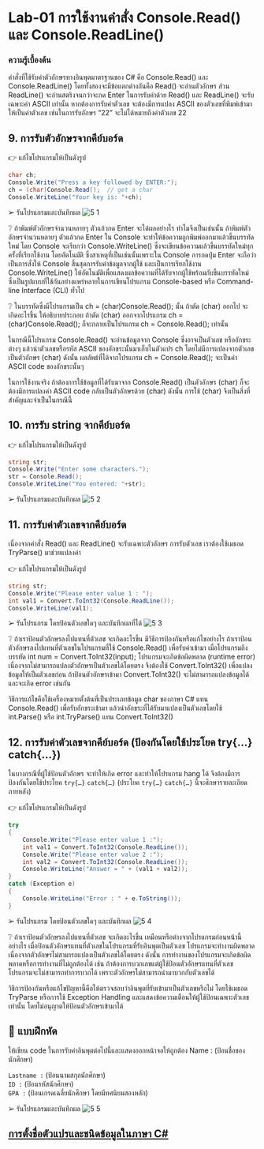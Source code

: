 # Lab-01 การใช้งานคำสั่ง Console.Read() และ Console.ReadLine()
### ความรู้เบื้องต้น

คำสั่งที่ใช้รับค่าตัวอักษรทางอินพุตมาตรฐานของ C# คือ Console.Read() และ Console.ReadLine() โดยทั้งสองจะมีข้อแตกต่างกันคือ Read() จะอ่านตัวอักษร ส่วน ReadLine() จะอ่านสตริงจนกว่าจะกด Enter ในการรับค่าด้วย Read() และ ReadLine() จะรับเฉพาะค่า ASCII เท่านั้น หากต้องการรับค่าตัวเลข จะต้องมีการแปลง ASCII ของตัวเลขที่พิมพ์เข้ามาให้เป็นค่าตัวเลข เช่นในการรับอักษร “22” จะไม่ได้หมายถึงค่าตัวเลข 22

## 9. การรับตัวอักษรจากคีย์บอร์ด

👉 แก้ไขโปรแกรมให้เป็นดังรูป

```csharp
char ch;
Console.Write("Press a key followed by ENTER:");
ch = (char)Console.Read();  // get a char
Console.WriteLine("Your key is: "+ch);
```

➢ รันโปรแกรมและบันทึกผล
![5 1](https://user-images.githubusercontent.com/115066186/230765844-43a97362-1bc7-44c6-b007-32b85740d5ed.png)


❔ ถ้าพิมพ์ตัวอักษรจำนวนหลายๆ ตัวแล้วกด Enter จะได้ผลอย่างไร ทำไมจึงเป็นเช่นนั้น
ถ้าพิมพ์ตัวอักษรจำนวนหลายๆ ตัวแล้วกด Enter ใน Console จะทำให้ข้อความถูกพิมพ์ออกมาแล้วขึ้นบรรทัดใหม่ โดย Console จะเรียกว่า Console.WriteLine() ซึ่งจะเขียนข้อความแล้วขึ้นบรรทัดใหม่ทุกครั้งที่เรียกใช้งาน โดยอัตโนมัติ ซึ่งสาเหตุที่เป็นเช่นนั้นเพราะใน Console การกดปุ่ม Enter จะถือว่าเป็นการสั่งให้ Console สิ้นสุดการรับค่าข้อมูลจากผู้ใช้ และเป็นการเรียกใช้งาน Console.WriteLine() ให้อัตโนมัติเพื่อแสดงผลข้อความที่ได้รับจากผู้ใช้พร้อมกับขึ้นบรรทัดใหม่ ซึ่งเป็นรูปแบบที่ใช้กันอย่างแพร่หลายในการเขียนโปรแกรม Console-based หรือ Command-line Interface (CLI) ทั่วไป

❔ ในบรรทัดซึ่งมีโปรแกรมเป็น ch = (char)Console.Read(); นั้น ถ้าตัด (char) ออกไป จะเกิดอะไรขึ้น ให้อธิบายประกอบ
ถ้าตัด (char) ออกจากโปรแกรม ch = (char)Console.Read(); ก็จะกลายเป็นโปรแกรม ch = Console.Read(); เท่านั้น

ในกรณีนี้โปรแกรม Console.Read() จะอ่านข้อมูลจาก Console ซึ่งอาจเป็นตัวเลข หรืออักขระต่างๆ แล้วนำตัวเลขหรือรหัส ASCII ของอักขระนั้นมาเก็บในตัวแปร ch โดยไม่มีการแปลงจากตัวเลขเป็นตัวอักษร (char) ดังนั้น ผลลัพธ์ที่ได้จากโปรแกรม ch = Console.Read(); จะเป็นค่า ASCII code ของอักขระนั้นๆ

ในการใช้งานจริง ถ้าต้องการใช้ข้อมูลที่ได้รับมาจาก Console.Read() เป็นตัวอักษร (char) ก็จะต้องมีการแปลงค่า ASCII code กลับเป็นตัวอักษรด้วย (char) ดังนั้น การใช้ (char) จึงเป็นสิ่งที่สำคัญและจำเป็นในกรณีนี้

## 10. การรับ string จากคีย์บอร์ด

👉 แก้ไขโปรแกรมให้เป็นดังรูป

```csharp
string str;
Console.Write("Enter some characters.");
str = Console.Read();
Console.WriteLine("You entered: "+str);
```

➢ รันโปรแกรมและบันทึกผล
![5 2](https://user-images.githubusercontent.com/115066186/230765857-5fd892b7-05eb-446f-a764-735604a123ba.png)
## 11. การรับค่าตัวเลขจากคีย์บอร์ด

เนื่องจากคำสั่ง Read() และ ReadLine() จะรับเฉพาะตัวอักษร การรับตัวเลข เราต้องใช้เมธอด TryParse() มาช่วยแปลงค่า

👉 แก้ไขโปรแกรมให้เป็นดังรูป

```csharp
string str;
Console.Write("Please enter value 1 : ");
int val1 = Convert.ToInt32(Console.ReadLine());
Console.WriteLine(val1);
```

➢ รันโปรแกรม โดยป้อนตัวเลขใดๆ และบันทึกผลที่ได้
![5 3](https://user-images.githubusercontent.com/115066186/230765880-e989d7ed-4153-44b2-a4e6-411837253d3b.png)


❔ ถ้าเราป้อนตัวอักษรลงไปแทนที่ตัวเลข จะเกิดอะไรขึ้น มีวิธีการป้องกันหรือแก้ไขอย่างไร
ถ้าเราป้อนตัวอักษรลงไปแทนที่ตัวเลขในโปรแกรมที่ใช้ Console.Read() เพื่อรับค่าเข้ามา เมื่อโปรแกรมถึงบรรทัด int num = Convert.ToInt32(input); โปรแกรมจะเกิดข้อผิดพลาด (runtime error) เนื่องจากไม่สามารถแปลงตัวอักษรเป็นตัวเลขได้โดยตรง จึงต้องใช้ Convert.ToInt32() เพื่อแปลงข้อมูลให้เป็นตัวเลขก่อน ถ้าป้อนตัวอักษรเข้ามา Convert.ToInt32() จะไม่สามารถแปลงข้อมูลได้ และจะเกิด error เช่นกัน

วิธีการแก้ไขคือใช้เครื่องหมายตั้งต้นที่เป็นประเภทข้อมูล char ของภาษา C# แทน Console.Read() เพื่อรับอักขระเข้ามา แล้วนำอักขระที่ได้รับมาแปลงเป็นตัวเลขโดยใช้ int.Parse() หรือ int.TryParse() แทน Convert.ToInt32()

## 12. การรับค่าตัวเลขจากคีย์บอร์ด (ป้องกันโดยใช้ประโยค try{…} catch{…})

ในบางกรณีที่ผู้ใช้ป้อนตัวอักษร จะทำให้เกิด error และทำให้โปรแกรม hang ได้ จึงต้องมีการป้องกันโดยใช้ประโยค `try{…}` `catch{…}` (ประโยค `try{…}` `catch{…}`   นี้จะศึกษารายละเอียดภายหลัง)

👉 แก้ไขโปรแกรมให้เป็นดังรูป

```csharp
try
{
    Console.Write("Please enter value 1 :");
    int val1 = Convert.ToInt32(Console.ReadLine());
    Console.Write("Please enter value 2 :");
    int val2 = Convert.ToInt32(Console.ReadLine());
    Console.WriteLine("Answer = " + (val1 + val2));
}
catch (Exception e)
{
    Console.WriteLine("Error : " + e.ToString());
}
```

➢ รันโปรแกรม โดยป้อนตัวเลขใดๆ และบันทึกผล
![5 4](https://user-images.githubusercontent.com/115066186/230765887-01b82955-9b57-4897-a580-d9cefb87ef5c.png)


❔ ถ้าเราป้อนตัวอักษรลงไปแทนที่ตัวเลข จะเกิดอะไรขึ้น เหมือนหรือต่างจากโปรแกรมก่อนหน้านี้อย่างไร
เมื่อป้อนตัวอักษรแทนที่ตัวเลขในโปรแกรมที่รับอินพุตเป็นตัวเลข โปรแกรมจะทำงานผิดพลาด เนื่องจากตัวอักษรไม่สามารถแปลงเป็นตัวเลขได้โดยตรง ดังนั้น การทำงานของโปรแกรมจะเกิดข้อผิดพลาดหรือการทำงานที่ไม่ถูกต้องได้ เช่น ถ้าต้องการบวกเลขแต่ผู้ใช้ป้อนตัวอักษรแทนที่ตัวเลข โปรแกรมจะไม่สามารถทำการบวกได้ เพราะตัวอักษรไม่สามารถนำมาบวกกับตัวเลขได้

วิธีการป้องกันหรือแก้ไขปัญหานี้คือให้ตรวจสอบว่าอินพุตที่รับเข้ามาเป็นตัวเลขหรือไม่ โดยใช้เมธอด TryParse หรือการใช้ Exception Handling และแสดงข้อความเตือนให้ผู้ใช้ป้อนเฉพาะตัวเลขเท่านั้น โดยไม่อนุญาตให้ป้อนตัวอักษรเข้ามาได้

## 📝 แบบฝึกหัด

ให้เขียน code ในการรับค่าอินพุตต่อไปนี้และแสดงออกหน้าจอให้ถูกต้อง Name : (ป้อนชื่อของนักศึกษา)

``Lastname :`` (ป้อนนามสกุลนักศึกษา)  
``ID :`` (ป้อนรหัสนักศึกษา)  
``GPA :`` (ป้อนเกรดเฉลี่ยนักศึกษา โดยมีทศนิยมสองหลัก)  

➢ รันโปรแกรมและบันทึกผล
![5 5](https://user-images.githubusercontent.com/115066186/230765898-bbb742a4-ab52-46ab-aa53-eeb9189a686c.png)

## [การตั้งชื่อตัวแปรและชนิดข้อมูลในภาษา C\#](./Lab-01-part-13.md)
